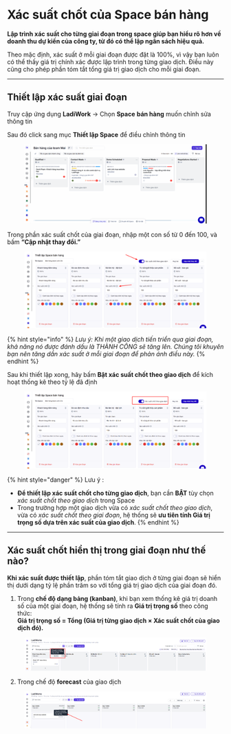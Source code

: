 # Xác suất chốt của Space bán hàng

**Lập trình xác suất cho từng giai đoạn trong space giúp bạn hiểu rõ hơn về doanh thu dự kiến của công ty, từ đó có thể lập ngân sách hiệu quả.**

Theo mặc định, xác suất ở mỗi giai đoạn được đặt là 100%, vì vậy bạn luôn có thể thấy giá trị chính xác được lập trình trong từng giao dịch. Điều này cũng cho phép phần tóm tắt  tổng giá trị giao dịch cho mỗi giai đoạn.

***

## Thiết lập xác suất giai đoạn

Truy cập ứng dụng **LadiWork** -> Chọn **Space** **bán hàng** muốn chỉnh sửa thông tin&#x20;

Sau đó click sang mục **Thiết lập Space** để điều chỉnh thông tin&#x20;

<figure><img src="../../.gitbook/assets/cập nhật space 11 (1).gif" alt=""><figcaption></figcaption></figure>

Trong phần xác suất chốt của giai đoạn, nhập một con số từ 0 đến 100, và bấm **“Cập nhật thay đổi.”**

<figure><img src="../../.gitbook/assets/image (12).png" alt=""><figcaption></figcaption></figure>

{% hint style="info" %}
_Lưu ý: Khi một giao dịch tiến triển qua giai đoạn, khả năng nó được đánh dấu là THÀNH CÔNG sẽ tăng lên. Chúng tôi khuyên bạn nên tăng dần xác suất ở mỗi giai đoạn để phản ánh điều này._
{% endhint %}

Sau khi thiết lập xong, hãy bấm **Bật xác suất chốt theo giao dịch** để kích hoạt thống kê theo tỷ lệ đã định

<figure><img src="../../.gitbook/assets/image (13).png" alt=""><figcaption></figcaption></figure>

{% hint style="danger" %}
Lưu ý :&#x20;

* **Để thiết lập xác suất chốt cho từng giao dịch**, bạn cần **BẬT** tùy chọn _xác suất chốt theo giao dịch_ trong Space
* Trong trường hợp một giao dịch vừa có _xác suất chốt theo giao dịch_, vừa có _xác suất chốt theo giai đoạn_, hệ thống sẽ **ưu tiên tính Giá trị trọng số dựa trên xác suất của giao dịch**.
{% endhint %}

***

## Xác suất chốt hiển thị trong giai đoạn như thế nào?

**Khi xác suất được thiết lập**, phần tóm tắt giao dịch ở từng giai đoạn sẽ hiển thị dưới dạng tỷ lệ phần trăm so với tổng giá trị giao dịch của giai đoạn đó.

1. Trong **chế độ dạng bảng (kanban)**, khi bạn xem thống kê giá trị doanh số của một giai đoạn, hệ thống sẽ tính ra **Giá trị trọng số** theo công thức:\
   **Giá trị trọng số = Tổng (Giá trị từng giao dịch × Xác suất chốt của giao dịch đó).**

<figure><img src="../../.gitbook/assets/image (1462).png" alt=""><figcaption></figcaption></figure>

2. Trong chế độ **forecast** của giao dịch

<figure><img src="../../.gitbook/assets/image (1475).png" alt=""><figcaption></figcaption></figure>

